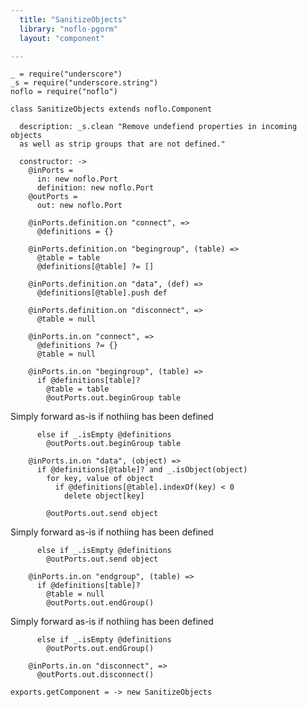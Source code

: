 ```yaml
---
  title: "SanitizeObjects"
  library: "noflo-pgorm"
  layout: "component"

---
```


    _ = require("underscore")
    _s = require("underscore.string")
    noflo = require("noflo")
    
    class SanitizeObjects extends noflo.Component
    
      description: _s.clean "Remove undefiend properties in incoming objects
      as well as strip groups that are not defined."
    
      constructor: ->
        @inPorts =
          in: new noflo.Port
          definition: new noflo.Port
        @outPorts =
          out: new noflo.Port
    
        @inPorts.definition.on "connect", =>
          @definitions = {}
    
        @inPorts.definition.on "begingroup", (table) =>
          @table = table
          @definitions[@table] ?= []
    
        @inPorts.definition.on "data", (def) =>
          @definitions[@table].push def
    
        @inPorts.definition.on "disconnect", =>
          @table = null
    
        @inPorts.in.on "connect", =>
          @definitions ?= {}
          @table = null
    
        @inPorts.in.on "begingroup", (table) =>
          if @definitions[table]?
            @table = table
            @outPorts.out.beginGroup table
    

Simply forward as-is if nothiing has been defined

          else if _.isEmpty @definitions
            @outPorts.out.beginGroup table
    
        @inPorts.in.on "data", (object) =>
          if @definitions[@table]? and _.isObject(object)
            for key, value of object
              if @definitions[@table].indexOf(key) < 0
                delete object[key]
    
            @outPorts.out.send object
    

Simply forward as-is if nothiing has been defined

          else if _.isEmpty @definitions
            @outPorts.out.send object
    
        @inPorts.in.on "endgroup", (table) =>
          if @definitions[table]?
            @table = null
            @outPorts.out.endGroup()
    

Simply forward as-is if nothiing has been defined

          else if _.isEmpty @definitions
            @outPorts.out.endGroup()
    
        @inPorts.in.on "disconnect", =>
          @outPorts.out.disconnect()
    
    exports.getComponent = -> new SanitizeObjects
    
